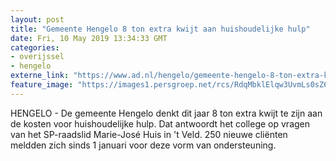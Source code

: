 ```yaml
---
layout: post
title: "Gemeente Hengelo 8 ton extra kwijt aan huishoudelijke hulp"
date: Fri, 10 May 2019 13:34:33 GMT
categories: 
- overijssel 
- hengelo 
externe_link: "https://www.ad.nl/hengelo/gemeente-hengelo-8-ton-extra-kwijt-aan-huishoudelijke-hulp~add3d18c/"
feature_image: "https://images1.persgroep.net/rcs/RdqMbklElqw3UvmLs0sZ62d-gdg/diocontent/140548081/_fitwidth/400/?appId=21791a8992982cd8da851550a453bd7f&quality=0.7"
---
```


HENGELO - De gemeente Hengelo denkt dit jaar 8 ton extra kwijt te zijn aan de kosten voor huishoudelijke hulp. Dat antwoordt het college op vragen van het SP-raadslid Marie-José Huis in 't Veld. 250 nieuwe cliënten meldden zich sinds 1 januari voor deze vorm van ondersteuning.
